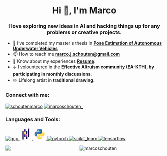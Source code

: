 <h1 align="center">Hi 👋, I'm Marco</h1>
<h3 align="center">I love exploring new ideas in AI and hacking things up for any problems or creative projects. </h3>

- 🔭 I’ve completed my master's thesis in **[Pose Estimation of Autonomous Underwater Vehicles](https://github.com/MarcoSchouten/master-thesis)**
- 📫 How to reach me **marco.j.schouten@gmail.com**
- 📄 Know about my experiences **[Resume](https://drive.google.com/file/d/1pZrKxF-xSDcHyt_csY4VJDBXszBHqk9Q/view?usp=sharing)**.
- ✈️ I volounteered in the **Effective Altruism community (EA-KTH), by participating in monthly discussions**.
- ✏️ Lifelong artist in **traditional drawing**.

<h3 align="left">Connect with me:</h3>
<p align="left">
<a href="https://linkedin.com/in/schoutenmarco" target="blank"><img align="center" src="https://raw.githubusercontent.com/rahuldkjain/github-profile-readme-generator/master/src/images/icons/Social/linked-in-alt.svg" alt="schoutenmarco" height="30" width="40" /></a>
<a href="https://instagram.com/marcoschouten_" target="blank"><img align="center" src="https://raw.githubusercontent.com/rahuldkjain/github-profile-readme-generator/master/src/images/icons/Social/instagram.svg" alt="marcoschouten_" height="30" width="40" /></a>


<h3 align="left">Languages and Tools:</h3>
<p align="left">  <a href="https://cloud.google.com" target="_blank" rel="noreferrer"> <img src="https://www.vectorlogo.zone/logos/google_cloud/google_cloud-icon.svg" alt="gcp" width="40" height="40"/> </a>  <a href="https://pandas.pydata.org/" target="_blank" rel="noreferrer"> <img src="https://raw.githubusercontent.com/devicons/devicon/2ae2a900d2f041da66e950e4d48052658d850630/icons/pandas/pandas-original.svg" alt="pandas" width="40" height="40"/> </a> <a href="https://www.python.org" target="_blank" rel="noreferrer"> <img src="https://raw.githubusercontent.com/devicons/devicon/master/icons/python/python-original.svg" alt="python" width="40" height="40"/> </a> <a href="https://pytorch.org/" target="_blank" rel="noreferrer"> <img src="https://www.vectorlogo.zone/logos/pytorch/pytorch-icon.svg" alt="pytorch" width="40" height="40"/> </a> <a href="https://scikit-learn.org/" target="_blank" rel="noreferrer"> <img src="https://upload.wikimedia.org/wikipedia/commons/0/05/Scikit_learn_logo_small.svg" alt="scikit_learn" width="40" height="40"/> </a> <a href="https://www.tensorflow.org" target="_blank" rel="noreferrer"> <img src="https://www.vectorlogo.zone/logos/tensorflow/tensorflow-icon.svg" alt="tensorflow" width="40" height="40"/> </a>  </p>



<img align="left" width="47%"  src="https://github-readme-stats.vercel.app/api/top-langs?username=marcoschouten&show_icons=true&locale=en&layout=compact" />

<img align="left" width="47%"  src="https://github-readme-stats.vercel.app/api?username=marcoschouten&show_icons=true&locale=en" alt="marcoschouten" />
